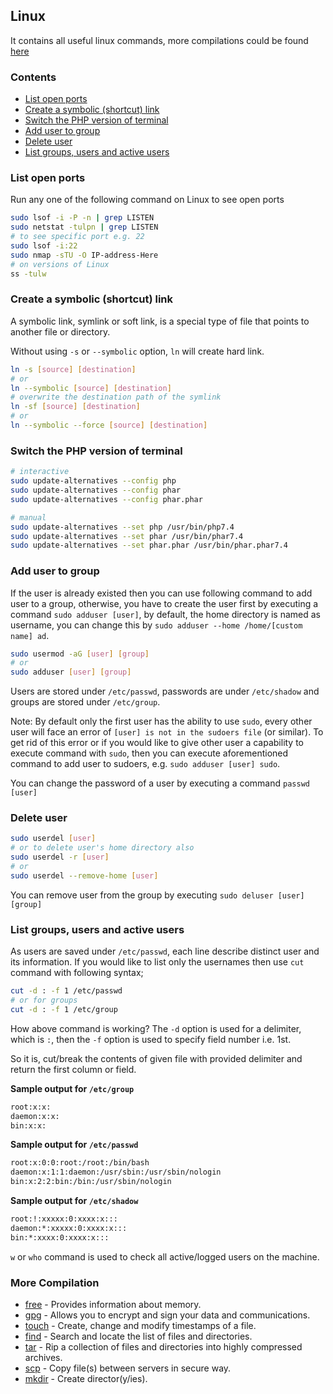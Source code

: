 ## Linux
It contains all useful linux commands, more compilations could be found [here](#more-compilation)

### Contents

- [List open ports](#list-open-ports)
- [Create a symbolic (shortcut) link](#create-a-symbolic-shortcut-link)
- [Switch the PHP version of terminal](#switch-the-php-version-of-terminal)
- [Add user to group](#add-user-to-group)
- [Delete user](#delete-user)
- [List groups, users and active users](#list-groups-users-and-active-users)

### List open ports

Run any one of the following command on Linux to see open ports  
```bash
sudo lsof -i -P -n | grep LISTEN
sudo netstat -tulpn | grep LISTEN
# to see specific port e.g. 22
sudo lsof -i:22
sudo nmap -sTU -O IP-address-Here
# on versions of Linux 
ss -tulw
```

### Create a symbolic (shortcut) link

A symbolic link, symlink or soft link, is a special type of file that points to another file or directory.

Without using `-s` or `--symbolic` option, `ln` will create hard link.
```bash
ln -s [source] [destination]
# or
ln --symbolic [source] [destination]
# overwrite the destination path of the symlink
ln -sf [source] [destination]
# or 
ln --symbolic --force [source] [destination]
```

### Switch the PHP version of terminal
```bash
# interactive
sudo update-alternatives --config php
sudo update-alternatives --config phar
sudo update-alternatives --config phar.phar

# manual
sudo update-alternatives --set php /usr/bin/php7.4
sudo update-alternatives --set phar /usr/bin/phar7.4
sudo update-alternatives --set phar.phar /usr/bin/phar.phar7.4
```
### Add user to group   

If the user is already existed then you can use following command to add user to a group, otherwise, you have to create the user first by executing a command `sudo adduser [user]`, by default, the home directory is named as username, you can change this by `sudo adduser --home /home/[custom name] ad`.

```bash
sudo usermod -aG [user] [group]
# or
sudo adduser [user] [group]
```

Users are stored under `/etc/passwd`, passwords are under `/etc/shadow` and groups are stored under `/etc/group`.

Note: By default only the first user has the ability to use `sudo`, every other user will face an error of `[user] is not in the sudoers file` (or similar). 
To get rid of this error or if you would like to give other user a capability to execute command with `sudo`, then you can execute aforementioned command to add user to sudoers, e.g. `sudo adduser [user] sudo`.

You can change the password of a user by executing a command `passwd [user]`

### Delete user

```bash
sudo userdel [user]
# or to delete user's home directory also
sudo userdel -r [user]
# or
sudo userdel --remove-home [user]
```

You can remove user from the group by executing `sudo deluser [user] [group]`

### List groups, users and active users

As users are saved under `/etc/passwd`, each line describe distinct user and its information. If you would like to list only the usernames then use `cut` command with following syntax;

```bash
cut -d : -f 1 /etc/passwd
# or for groups
cut -d : -f 1 /etc/group
```

How above command is working? The `-d` option is used for a delimiter, which is `:`, then the `-f` option is used to specify field number i.e. 1st.

So it is, cut/break the contents of given file with provided delimiter and return the first column or field.

**Sample output for `/etc/group`**

```bash
root:x:x:
daemon:x:x:
bin:x:x:
```

**Sample output for `/etc/passwd`**

```bash
root:x:0:0:root:/root:/bin/bash
daemon:x:1:1:daemon:/usr/sbin:/usr/sbin/nologin
bin:x:2:2:bin:/bin:/usr/sbin/nologin
```

**Sample output for `/etc/shadow`**

```bash
root:!:xxxxx:0:xxxx:x:::
daemon:*:xxxxx:0:xxxx:x:::
bin:*:xxxx:0:xxxx:x:::
```

`w` or `who` command is used to check all active/logged users on the machine.

### More Compilation
* [free][1] - Provides information about memory.
* [gpg][2] - Allows you to encrypt and sign your data and communications.
* [touch][3] - Create, change and modify timestamps of a file.
* [find][4] - Search and locate the list of files and directories.
* [tar][5] - Rip a collection of files and directories into highly compressed archives.
* [scp][6] - Copy file(s) between servers in secure way.
* [mkdir][7] - Create director(y/ies).


[1]: ./free.md
[2]: ./gpg.md
[3]: ./touch.cmd.md
[4]: ./find.md
[5]: ./tar.md
[6]: ./scp.md
[7]: ./mkdir.md